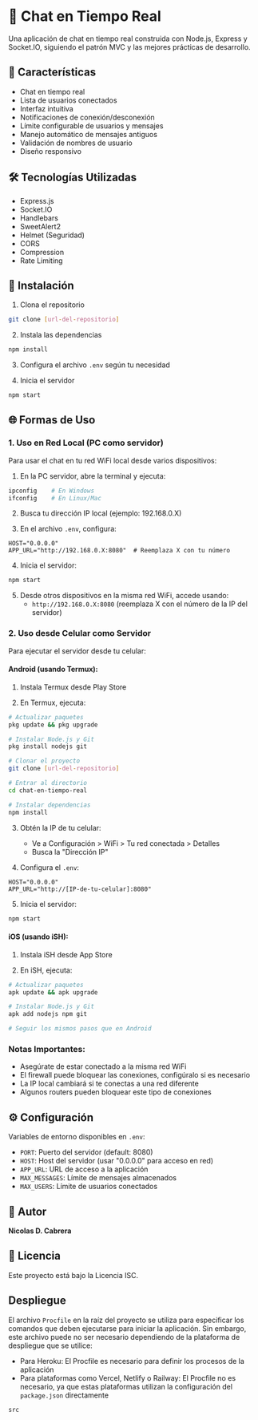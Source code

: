 # 💬 Chat en Tiempo Real

Una aplicación de chat en tiempo real construida con Node.js, Express y Socket.IO, siguiendo el patrón MVC y las mejores prácticas de desarrollo.

## 🚀 Características

- Chat en tiempo real
- Lista de usuarios conectados
- Interfaz intuitiva
- Notificaciones de conexión/desconexión
- Límite configurable de usuarios y mensajes
- Manejo automático de mensajes antiguos
- Validación de nombres de usuario
- Diseño responsivo

## 🛠️ Tecnologías Utilizadas

- Express.js
- Socket.IO
- Handlebars
- SweetAlert2
- Helmet (Seguridad)
- CORS
- Compression
- Rate Limiting

## 📁 Instalación

1. Clona el repositorio
```bash
git clone [url-del-repositorio]
```

2. Instala las dependencias
```bash
npm install
```

3. Configura el archivo `.env` según tu necesidad

4. Inicia el servidor
```bash
npm start
```

## 🌐 Formas de Uso

### 1. Uso en Red Local (PC como servidor)

Para usar el chat en tu red WiFi local desde varios dispositivos:

1. En la PC servidor, abre la terminal y ejecuta:
```bash
ipconfig    # En Windows
ifconfig    # En Linux/Mac
```

2. Busca tu dirección IP local (ejemplo: 192.168.0.X)

3. En el archivo `.env`, configura:
```env
HOST="0.0.0.0"
APP_URL="http://192.168.0.X:8080"  # Reemplaza X con tu número
```

4. Inicia el servidor:
```bash
npm start
```

5. Desde otros dispositivos en la misma red WiFi, accede usando:
   - `http://192.168.0.X:8080` (reemplaza X con el número de la IP del servidor)

### 2. Uso desde Celular como Servidor

Para ejecutar el servidor desde tu celular:

#### Android (usando Termux):

1. Instala Termux desde Play Store

2. En Termux, ejecuta:
```bash
# Actualizar paquetes
pkg update && pkg upgrade

# Instalar Node.js y Git
pkg install nodejs git

# Clonar el proyecto
git clone [url-del-repositorio]

# Entrar al directorio
cd chat-en-tiempo-real

# Instalar dependencias
npm install
```

3. Obtén la IP de tu celular:
   - Ve a Configuración > WiFi > Tu red conectada > Detalles
   - Busca la "Dirección IP"

4. Configura el `.env`:
```env
HOST="0.0.0.0"
APP_URL="http://[IP-de-tu-celular]:8080"
```

5. Inicia el servidor:
```bash
npm start
```

#### iOS (usando iSH):

1. Instala iSH desde App Store

2. En iSH, ejecuta:
```bash
# Actualizar paquetes
apk update && apk upgrade

# Instalar Node.js y Git
apk add nodejs npm git

# Seguir los mismos pasos que en Android
```

### Notas Importantes:

- Asegúrate de estar conectado a la misma red WiFi
- El firewall puede bloquear las conexiones, configúralo si es necesario
- La IP local cambiará si te conectas a una red diferente
- Algunos routers pueden bloquear este tipo de conexiones

## ⚙️ Configuración

Variables de entorno disponibles en `.env`:

- `PORT`: Puerto del servidor (default: 8080)
- `HOST`: Host del servidor (usar "0.0.0.0" para acceso en red)
- `APP_URL`: URL de acceso a la aplicación
- `MAX_MESSAGES`: Límite de mensajes almacenados
- `MAX_USERS`: Límite de usuarios conectados

## 👤 Autor

**Nicolas D. Cabrera**

## 📝 Licencia

Este proyecto está bajo la Licencia ISC.

## Despliegue

El archivo `Procfile` en la raíz del proyecto se utiliza para especificar los comandos que deben ejecutarse para iniciar la aplicación. Sin embargo, este archivo puede no ser necesario dependiendo de la plataforma de despliegue que se utilice:

- Para Heroku: El Procfile es necesario para definir los procesos de la aplicación
- Para plataformas como Vercel, Netlify o Railway: El Procfile no es necesario, ya que estas plataformas utilizan la configuración del `package.json` directamente

```
src
